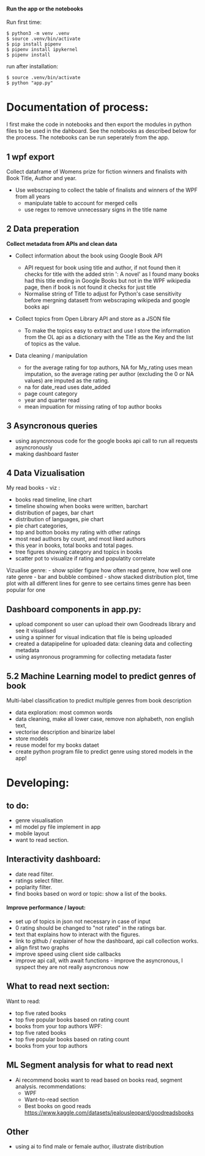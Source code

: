 
#### Run the app or the notebooks 
Run first time: 
```
$ python3 -m venv .venv
$ source .venv/bin/activate 
$ pip install pipenv
$ pipenv install ipykernel
$ pipenv install 
```

run after installation: 
```
$ source .venv/bin/activate
$ python "app.py"
```

# Documentation of process: 
I first make the code in notebooks and then export the modules in python files to be used in the dahboard. 
See the notebooks as described below for the process. The notebooks can be run seperately from the app. 

## 1 wpf export
Collect dataframe of Womens prize for fiction winners and finalists with Book Title, Author and year. 
- Use webscraping to collect the table of finalists and winners of the WPF from all years
    - manipulate table to account for merged cells
    - use regex to remove unnecessary signs in the title name

## 2 Data preperation
**Collect metadata from APIs and clean data**

- Collect information about the book using Google Book API
    - API request for book using title and author, if not found then it checks for title with the added strin ': A novel' as I found many books had this title ending in Google Books but not in the WPF wikipedia page, then if book is not found it checks for just title 
    - Normalise string of Title to adjust for Python's case sensitivity before mergning datasett from webscraping wikipeda and google books api

- Collect topics from Open Library API and store as a JSON file
    - To make the topics easy to extract and use I store the information from the OL api as a dictionary with the Title as the Key and the list of topics as the value. 

- Data cleaning / manipulation
    - for the average rating for top authors, NA for My_rating uses mean imputation, so the average rating per author (excluding the 0 or NA values) are imputed as the rating. 
    - na for date_read uses date_added
    - page count category
    - year and quarter read
    - mean impuation for missing rating of top author books

## 3 Asyncronous queries 
- using asyncronous code for the google books api call to run all requests asyncronously 
- making dashboard faster 


## 4 Data Vizualisation
My read books - viz : 
- books read timeline, line chart
- timeline showing when books were written, barchart
- distribution of pages, bar chart
- distribution of languages, pie chart
- pie chart categories, 
- top and botton books my rating with other ratings 
- most read authors by count, and most liked authors 
- this year in books, total books and total pages. 
- tree figures showing category and topics in books 
- scatter pot to visualize if rating and populatity correlate 

Vizualise genre: 
    - show spider figure how often read genre, how well one rate genre
    - bar and bubble combined
    - show stacked distribution plot, time plot with all different lines for genre to see certains times genre has been popular for one


## Dashboard components in app.py: 
- upload component so user can upload their own Goodreads library and see it visualised
- using a spinner for visual indication that file is being uploaded
- created a datapipeline for uploaded data: cleaning data and collecting metadata
- using asynronous programming for collecting metadata faster 


## 5.2 Machine Learning model to predict genres of book
Multi-label classification to predict multiple genres from book description
- data exploration: most common words 
- data cleaning, make all lower case, remove non alphabeth, non english text, 
- vectorise description and binarize label
- store models 
- reuse model for my books dataet
- create python program file to predict genre using stored models in the app!


# Developing: 

## to do:
- genre visualisation
- ml model py file implement in app
- mobile layout 
- want to read section. 

## Interactivity dashboard:
- date read filter. 
- ratings select filter. 
- poplarity filter. 
- find books based on word or topic: show a list of the books. 

#### Improve performance / layout: 
- set up of topics in json not necessary in case of input
- 0 rating should be changed to "not rated" in the ratings bar. 
- text that explains how to interact with the figures. 
- link to github / explainer of how the dashboard, api call collection works. 
- align first two graphs
- improve speed using client side callbacks 
- improve api call, with await functions - improve the asyncronous, I syspect they are not really asyncronous now 


## What to read next section: 
Want to read: 
- top five rated books 
- top five popular books based on rating count
- books from your top authors
WPF: 
- top five rated books 
- top five popular books based on rating count
- books from your top authors


## ML Segment analysis for what to read next 
- Ai recommend books want to read based on books read, segment analysis. 
recommendations: 
    - WPF
    - Want-to-read section
    - Best books on good reads https://www.kaggle.com/datasets/jealousleopard/goodreadsbooks

## Other 
- using ai to find male or female author, illustrate distribution 
